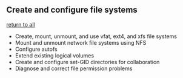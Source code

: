 ## Create and configure file systems
[return to all](../Readme.md)
* Create, mount, unmount, and use vfat, ext4, and xfs file systems
* Mount and unmount network file systems using NFS
* Configure autofs
* Extend existing logical volumes
* Create and configure set-GID directories for collaboration
* Diagnose and correct file permission problems